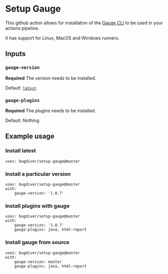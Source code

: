 # Setup Gauge

This github action allows for installation of the [Gauge CLI](gauge.org) to be used in your actions pipeline.

It has support for Linux, MacOS and Windows runners.


## Inputs

### `gauge-version`

**Required** The version needs to be installed.

Default: [`latest`](https://github.com/getgauge/gauge/releases/latest).

### `gauge-plugins`

**Required** The plugins needs to be installed.

Default: Nothing


## Example usage

### Install latest
```
uses: bugdiver/setup-gauge@master

```

### Install a particular version
```
uses: bugdiver/setup-gauge@master
with:
    gauge-version: '1.0.7'
```

### Install plugins with gauge

```
uses: bugdiver/setup-gauge@master
with:
    gauge-version: '1.0.7'
    gauge-plugins: java, html-report
```

### Install gauge from source

```
uses: bugdiver/setup-gauge@master
with:
    gauge-version: master
    gauge-plugins: java, html-report
```
